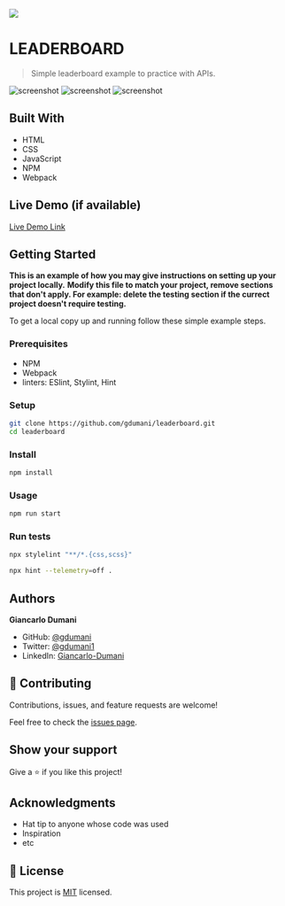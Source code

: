 ![](https://img.shields.io/badge/Microverse-blueviolet)

# LEADERBOARD

> Simple leaderboard example to practice with APIs.

![screenshot](./app_screenshot.png)
![screenshot](./app_screenshot2.png) ![screenshot](./app_screenshot3.png)

## Built With

- HTML
- CSS
- JavaScript
- NPM
- Webpack

## Live Demo (if available)

[Live Demo Link](https://livedemo.com)


## Getting Started

**This is an example of how you may give instructions on setting up your project locally.**
**Modify this file to match your project, remove sections that don't apply. For example: delete the testing section if the currect project doesn't require testing.**


To get a local copy up and running follow these simple example steps.

### Prerequisites
- NPM
- Webpack
- linters: ESlint, Stylint, Hint
### Setup
```bash
git clone https://github.com/gdumani/leaderboard.git
cd leaderboard
```
### Install
```bash
npm install
```
### Usage
```bash
npm run start
```
### Run tests
```bash
npx stylelint "**/*.{css,scss}"
```

```bash
npx hint --telemetry=off .
```


## Authors

**Giancarlo Dumani**

- GitHub: [@gdumani](https://github.com/gdumani)
- Twitter: [@gdumani1](https://twitter.com/gdumani1)
- LinkedIn: [ Giancarlo-Dumani](https://www.linkedin.com/in/gdumani/?originalSubdomain=cr)


## 🤝 Contributing

Contributions, issues, and feature requests are welcome!

Feel free to check the [issues page](../../issues/).

## Show your support

Give a ⭐️ if you like this project!

## Acknowledgments

- Hat tip to anyone whose code was used
- Inspiration
- etc

## 📝 License

This project is [MIT](./MIT.md) licensed.
